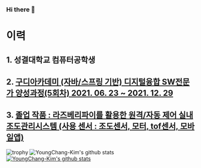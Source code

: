 ### Hi there 👋
# 이력
## 1. 성결대학교 컴퓨터공학생
## 2. [구디아카데미 (자바/스프링 기반) 디지털융합 SW전문가 양성과정(5회차) 2021. 06. 23 ~ 2021. 12. 29](https://www.gdu.co.kr/process/process_010100.html?bmain=view&uid=37&mode=1) 
## 3. [졸업 작품 : 라즈베리파이를 활용한 원격/자동 제어 실내 조도관리시스템 (사용 센서 : 조도센서, 모터, tof센서, 모바일앱)](https://github.com/FancySunshine/RPi-LED_Curtain-)

![trophy](https://github-profile-trophy.vercel.app/?username=YoungChang-Kim)
![YoungChang-Kim's github stats](https://github-readme-stats.vercel.app/api?username=YoungChang-Kim&show_icons=true)
[![YoungChang-Kim's github stats](https://github-readme-stats.vercel.app/api/top-langs/?username=YoungChang-Kim&show_icons=true&hide_border=true&title_color=004386&icon_color=004386&layout=compact)](https://github.com/YoungChang-Kim)
<!--
**YoungChang-Kim/YoungChang-Kim** is a ✨ _special_ ✨ repository because its `README.md` (this file) appears on your GitHub profile.

Here are some ideas to get you started:

- 🔭 I’m currently working on ...
- 🌱 I’m currently learning ...
- 👯 I’m looking to collaborate on ...
- 🤔 I’m looking for help with ...
- 💬 Ask me about ...
- 📫 How to reach me: ...
- 😄 Pronouns: ...
- ⚡ Fun fact: ...
-->

